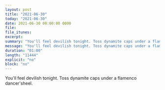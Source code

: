 ```yaml
---
layout: post
title: "2021-06-30"
today: "2021-06-30"
date: 2021-06-30 00:00:00 0000
file:
file_itunes:
excerpt:
summary: "You'll feel devilish tonight. Toss dynamite caps under a flamenco dancer'sheel."
message: "You'll feel devilish tonight. Toss dynamite caps under a flamenco dancer'sheel."
duration: "01:00"
length: "11444"
explicit: "no"
block: "no"
---
```

You'll feel devilish tonight. Toss dynamite caps under a flamenco dancer'sheel.

